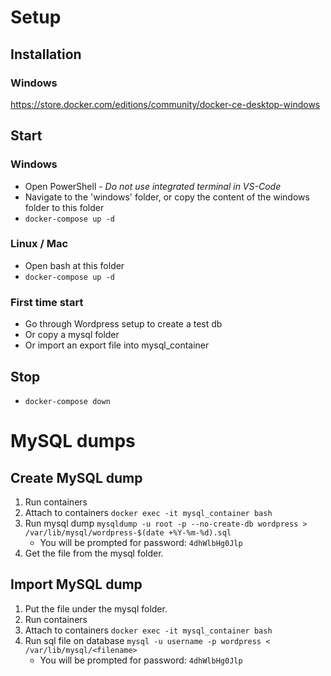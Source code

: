# Setup

## Installation

### Windows
https://store.docker.com/editions/community/docker-ce-desktop-windows


## Start

### Windows

* Open PowerShell - *Do not use integrated terminal in VS-Code*
* Navigate to the 'windows' folder, or copy the content of the windows folder to this folder
* `docker-compose up -d`

### Linux / Mac

* Open bash at this folder
* `docker-compose up -d`

### First time start

* Go through Wordpress setup to create a test db
* Or copy a mysql folder
* Or import an export file into mysql_container

## Stop

* `docker-compose down`

# MySQL dumps

## Create MySQL dump

1. Run containers
2. Attach to containers `docker exec -it mysql_container bash`
3. Run mysql dump `mysqldump -u root -p --no-create-db wordpress > /var/lib/mysql/wordpress-$(date +%Y-%m-%d).sql`
    * You will be prompted for password: `4dhWlbHg0Jlp`
4. Get the file from the mysql folder.

## Import MySQL dump
1. Put the file under the mysql folder.
2. Run containers
3. Attach to containers `docker exec -it mysql_container bash`
4. Run sql file on database `mysql -u username -p wordpress < /var/lib/mysql/<filename>`
    * You will be prompted for password: `4dhWlbHg0Jlp`